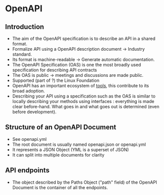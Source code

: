# OpenAPI

## Introduction

- The aim of the OpenAPI specification is to describe an API in a shared format.
- Formalize API using a OpenAPI description document -> Industry standard.
- Its format is machine-readable -> Generate automatic documentation.
- The OpenAPI Specification (OAS) is one the most broadly used specification for describing API contracts
- The OAS is public -> meetings and discussions are made public.
- Supported (part of ?) the Linux Foundation
- OpenAPI has an important ecosystem of [tools](https://tools.openapis.org), this contribute to its broad adoption.
- Describing your API using a specification such as the OAS is similar to locally describing your methods using interfaces : everything is made clear before-hand. What goes in and what goes out is determined (even before development).

## Structure of an OpenAPI Document

- See openapi.yml
- The root document is usually named openapi.json or openapi.yml
- It represents a JSON Object (YML is a superset of JSON)
- It can split into multiple documents for clarity

## API endpoints

- The object described by the Paths Object ("path" field) of the OpenAPI Document is the container of all the endpoints.
